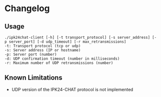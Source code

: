 # Changelog

## Usage
```
./ipk24chat-client [-h] [-t transport_protocol] [-s server_address] [-p server_port] [-d udp_timeout] [-r max_retransmissions]
-t: Transport protocol (tcp or udp)
-s: Server address (IP or hostname)
-p: Server port (number)
-d: UDP confirmation timeout (number in milliseconds)
-r: Maximum number of UDP retransmissions (number)
```

## Known Limitations
- UDP version of the IPK24-CHAT protocol is not implemented